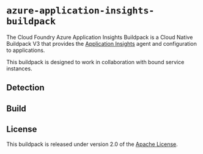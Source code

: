 # `azure-application-insights-buildpack`
The Cloud Foundry Azure Application Insights Buildpack is a Cloud Native Buildpack V3 that provides the [Application Insights][a] agent and configuration to applications.

This buildpack is designed to work in collaboration with bound service instances.

[a]: https://docs.microsoft.com/en-us/azure/azure-monitor/app/app-insights-overview

## Detection

## Build

## License
This buildpack is released under version 2.0 of the [Apache License][a].

[a]: http://www.apache.org/licenses/LICENSE-2.0

